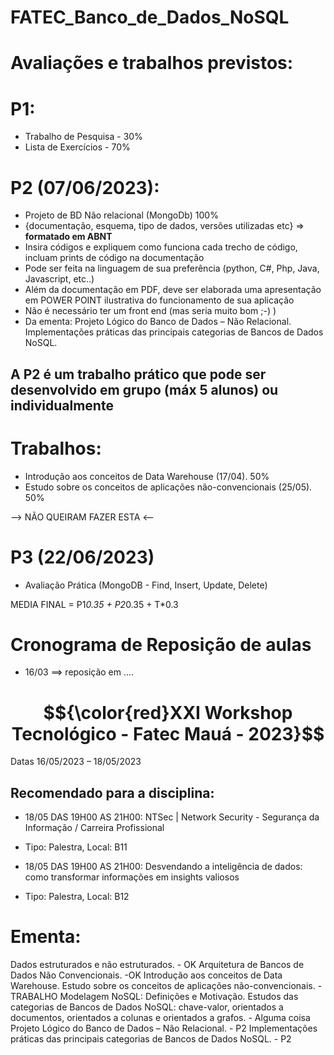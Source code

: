 # FATEC_Banco_de_Dados_NoSQL

# Avaliações e trabalhos previstos:

# P1:
- Trabalho de Pesquisa - 30%
- Lista de Exercícios - 70%
 

# P2 (07/06/2023): 
- Projeto de BD Não relacional (MongoDb) 100%
- {documentação, esquema, tipo de dados, versões utilizadas etc} => **formatado em ABNT**
- Insira códigos e expliquem como funciona cada trecho de código, incluam prints de código na documentação
- Pode ser feita na linguagem de sua preferência (python, C#, Php, Java, Javascript, etc..)
- Além da documentação em PDF, deve ser elaborada uma apresentação em POWER POINT ilustrativa do funcionamento de sua aplicação
- Não é necessário ter um front end (mas seria muito bom ;-) )
- Da ementa: Projeto Lógico do Banco de Dados – Não Relacional. Implementações práticas das principais categorias de Bancos de Dados NoSQL.

## A P2 é um trabalho prático que pode ser desenvolvido em grupo (máx 5 alunos) ou individualmente

# Trabalhos:
- Introdução aos conceitos de Data Warehouse (17/04). 50%
- Estudo sobre os conceitos de aplicações não-convencionais (25/05). 50%



--> NÃO QUEIRAM FAZER ESTA <--
# P3 (22/06/2023)
- Avaliação Prática (MongoDB - Find, Insert, Update, Delete)


MEDIA FINAL = P1*0.35 + P2*0.35 + T*0.3

# Cronograma de Reposição de aulas
- 16/03 ==> reposição em ....

# $${\color{red}XXI  Workshop Tecnológico - Fatec Mauá - 2023}$$ 
Datas 16/05/2023 – 18/05/2023

## Recomendado para a disciplina:
- 18/05 DAS 19H00 AS 21H00: NTSec | Network Security - Segurança da Informação / Carreira Profissional
- Tipo: Palestra, Local: B11

- 18/05 DAS 19H00 AS 21H00: Desvendando a inteligência de dados: como transformar informações em insights valiosos
- Tipo: Palestra, Local: B12

# Ementa:  
Dados estruturados e não estruturados. - OK 
Arquitetura de Bancos de Dados Não Convencionais. -OK 
Introdução aos conceitos de Data Warehouse. 
Estudo sobre os conceitos de aplicações não-convencionais. - TRABALHO
Modelagem NoSQL: Definições e Motivação. 
Estudos das categorias de Bancos de Dados NoSQL: chave-valor, orientados a documentos, orientados a colunas e orientados a grafos. - Alguma coisa
Projeto Lógico do Banco de Dados – Não Relacional. - P2
Implementações práticas das principais categorias de Bancos de Dados NoSQL. - P2
